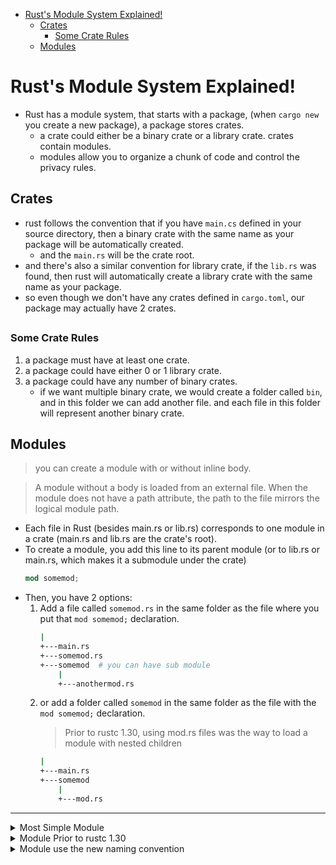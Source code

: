 [](...menustart)

- [Rust's Module System Explained!](#219fbef8a2b4504f3c6f56ae94b3593e)
    - [Crates](#fd8eb8cadb7befc1882e26ed13565a5f)
        - [Some Crate Rules](#7c8e8419e953c266e08298cb5ce8c068)
    - [Modules](#bf17ac149e2e7a530c677e9bd51d3fd2)

[](...menuend)


<h2 id="219fbef8a2b4504f3c6f56ae94b3593e"></h2>

# Rust's Module System Explained!

- Rust has a module system, that starts with a package, (when `cargo new` you create a new package), a package stores crates. 
    - a crate could either be a binary crate or a library crate.  crates contain modules.
    - modules allow you to organize a chunk of code and control the privacy rules.


<h2 id="fd8eb8cadb7befc1882e26ed13565a5f"></h2>

## Crates

- rust follows the convention that if you have `main.cs` defined in your source directory, then a binary crate with the same name as your package will be automatically created.
    - and the `main.rs` will be the crate root.
- and there's also a similar convention for library crate, if the `lib.rs` was found, then rust will automatically create a library crate with the same name as your package.
- so even though we don't have any crates defined in `cargo.toml`, our package may actually have 2 crates.


<h2 id="7c8e8419e953c266e08298cb5ce8c068"></h2>

### Some Crate Rules

1. a package must have at least one crate.
2. a package could have either 0 or 1 library crate.
3. a package could have any number of binary crates.
    - if we want multiple binary crate, we would create a folder called `bin`, and in this folder we can add another file. and each file in this folder will represent another binary crate.


<h2 id="bf17ac149e2e7a530c677e9bd51d3fd2"></h2>

## Modules

> you can create a module with or without inline body.

> A module without a body is loaded from an external file. When the module does not have a path attribute, the path to the file mirrors the logical module path. 


- Each file in Rust (besides main.rs or lib.rs) corresponds to one module in a crate (main.rs and lib.rs are the crate's root). 
- To create a module, you add this line to its parent module (or to lib.rs or main.rs, which makes it a submodule under the crate)
    ```rust
    mod somemod;
    ```
- Then, you have 2 options:
    1. Add a file called `somemod.rs` in the same folder as the file where you put that `mod somemod;` declaration. 
        ```bash
        |
        +---main.rs
        +---somemod.rs
        +---somemod  # you can have sub module
            |
            +---anothermod.rs
        ```
    2. or add a folder called `somemod` in the same folder as the file with the `mod somemod;` declaration. 
        > Prior to rustc 1.30, using mod.rs files was the way to load a module with nested children
        ```bash
        |
        +---main.rs
        +---somemod
            |
            +---mod.rs
        ```

---

<details>
<summary>
Most Simple Module
</summary>

```rust
// print.rs
pub fn run() {
    println!("Hello from print.rs file");
}
```

```rust
// main.rs
mod print; // mod without body, load it from print.rs

fn main() {
    print::run();    
}
```

</details>


<details>
<summary>
Module Prior to rustc 1.30
</summary>


```bash
├── libs
│   └── mod.rs
├── main.rs
```

```rust
// libs/mod.rs
pub mod extra_mod { // module has body
    pub fn libs_extra_mod() {
        println!("libs/extramod");
    }
}
```

```rust
// main.rs
#![allow(unused)]

mod libs;
use libs::extra_mod;

fn main() {
    extra_mod::libs_extra_mod();
}
```

</details>


<details>
<summary>
Module use the new naming convention
</summary>

```bash
.
├── libs
│   └── somemod.rs
├── libs.rs
└── main.rs
```

```rust
// main.rs
#![allow(unused)]

mod libs;

use libs::somemod::extra_mod;

fn main() {
    libs::somemod::run();
    extra_mod::libs_extra_mod()
}
```

```rust
// libs.rs
pub mod somemod;
```

```rust
// libs/somemod.rs 
pub mod extra_mod {
    pub fn libs_extra_mod() {
        println!("libs/extramod");
    }
}

pub fn run() {
    println!("libs/somemod");
}
```


</details>




